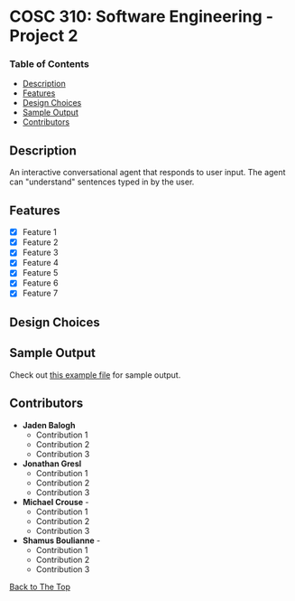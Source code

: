 # COSC 310: Software Engineering - Project 2

### Table of Contents
- [Description](#description)
- [Features](#features)
- [Design Choices](#design-choices)
- [Sample Output](#sample-output)
- [Contributors](#contributors)

## Description
An interactive conversational agent that responds to user input. The agent can "understand" sentences typed in by the user.

## Features
- [x] Feature 1
- [x] Feature 2
- [x] Feature 3
- [x] Feature 4
- [x] Feature 5
- [x] Feature 6
- [x] Feature 7

## Design Choices


## Sample Output
Check out [this example file](sample_output.txt) for sample output.

## Contributors
- **Jaden Balogh**
  - Contribution 1
  - Contribution 2
  - Contribution 3
- **Jonathan Gresl**
  - Contribution 1
  - Contribution 2
  - Contribution 3 
- **Michael Crouse**  - 
  - Contribution 1
  - Contribution 2
  - Contribution 3
- **Shamus Boulianne**  - 
  - Contribution 1
  - Contribution 2
  - Contribution 3

[Back to The Top](#cosc-310-software-engineering---project-2)

